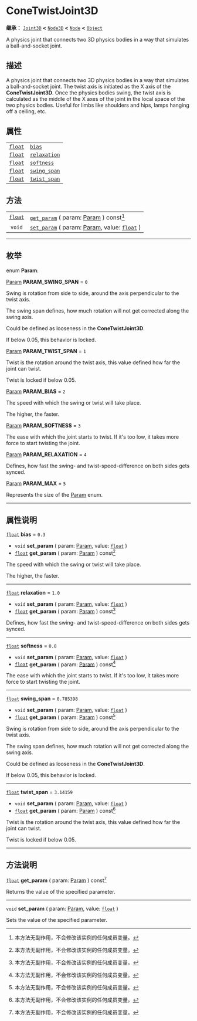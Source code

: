 <!-- ⚠ 请勿编辑本文件 ⚠ -->
<!-- 本文档使用脚本从 WeDot 引擎源码仓库生成。 -->
<!-- 生成脚本：https://github.com/WeDot-Engine/WeDot/tree/4.3/doc/tools/make_md.py； -->
<!-- 原文件：https://github.com/WeDot-Engine/WeDot/tree/4.3/doc/classes/ConeTwistJoint3D.xml。 -->

<div id="_class_conetwistjoint3d"></div>

# ConeTwistJoint3D

**继承：** [`Joint3D`](class_joint3d.md) **<** [`Node3D`](class_node3d.md) **<** [`Node`](class_node.md) **<** [`Object`](class_object.md)

A physics joint that connects two 3D physics bodies in a way that simulates a ball-and-socket joint.

## 描述

A physics joint that connects two 3D physics bodies in a way that simulates a ball-and-socket joint. The twist axis is initiated as the X axis of the **ConeTwistJoint3D**. Once the physics bodies swing, the twist axis is calculated as the middle of the X axes of the joint in the local space of the two physics bodies. Useful for limbs like shoulders and hips, lamps hanging off a ceiling, etc.

## 属性

|||
|:-:|:--|
| [`float`](class_float.md) | [`bias`](#class_conetwistjoint3d_property_bias)             | ``0.3``      |
| [`float`](class_float.md) | [`relaxation`](#class_conetwistjoint3d_property_relaxation) | ``1.0``      |
| [`float`](class_float.md) | [`softness`](#class_conetwistjoint3d_property_softness)     | ``0.8``      |
| [`float`](class_float.md) | [`swing_span`](#class_conetwistjoint3d_property_swing_span) | ``0.785398`` |
| [`float`](class_float.md) | [`twist_span`](#class_conetwistjoint3d_property_twist_span) | ``3.14159``  |

## 方法

|||
|:-:|:--|
| [`float`](class_float.md) | [`get_param`](#class_conetwistjoint3d_method_get_param) ( param: [Param](#enum_conetwistjoint3d_param) ) const[^const]                     |
| `void`                    | [`set_param`](#class_conetwistjoint3d_method_set_param) ( param: [Param](#enum_conetwistjoint3d_param), value: [`float`](class_float.md) ) |

<!-- rst-class:: classref-section-separator -->

---

## 枚举

<div id="_class_enum_conetwistjoint3d_param"></div>

enum **Param**: <div id="enum_conetwistjoint3d_param"></div>

<div id="_class_conetwistjoint3d_constant_param_swing_span"></div>

[Param](#enum_conetwistjoint3d_param) **PARAM_SWING_SPAN** = ``0``

Swing is rotation from side to side, around the axis perpendicular to the twist axis.

The swing span defines, how much rotation will not get corrected along the swing axis.

Could be defined as looseness in the **ConeTwistJoint3D**.

If below 0.05, this behavior is locked.

<div id="_class_conetwistjoint3d_constant_param_twist_span"></div>

[Param](#enum_conetwistjoint3d_param) **PARAM_TWIST_SPAN** = ``1``

Twist is the rotation around the twist axis, this value defined how far the joint can twist.

Twist is locked if below 0.05.

<div id="_class_conetwistjoint3d_constant_param_bias"></div>

[Param](#enum_conetwistjoint3d_param) **PARAM_BIAS** = ``2``

The speed with which the swing or twist will take place.

The higher, the faster.

<div id="_class_conetwistjoint3d_constant_param_softness"></div>

[Param](#enum_conetwistjoint3d_param) **PARAM_SOFTNESS** = ``3``

The ease with which the joint starts to twist. If it's too low, it takes more force to start twisting the joint.

<div id="_class_conetwistjoint3d_constant_param_relaxation"></div>

[Param](#enum_conetwistjoint3d_param) **PARAM_RELAXATION** = ``4``

Defines, how fast the swing- and twist-speed-difference on both sides gets synced.

<div id="_class_conetwistjoint3d_constant_param_max"></div>

[Param](#enum_conetwistjoint3d_param) **PARAM_MAX** = ``5``

Represents the size of the [Param](#enum_conetwistjoint3d_param) enum.

<!-- rst-class:: classref-section-separator -->

---

## 属性说明

<div id="_class_conetwistjoint3d_property_bias"></div>

[`float`](class_float.md) **bias** = ``0.3`` <div id="class_conetwistjoint3d_property_bias"></div>

- `void` **set_param** ( param: [Param](#enum_conetwistjoint3d_param), value: [`float`](class_float.md) )
- [`float`](class_float.md) **get_param** ( param: [Param](#enum_conetwistjoint3d_param) ) const[^const]

The speed with which the swing or twist will take place.

The higher, the faster.

<!-- rst-class:: classref-item-separator -->

---

<div id="_class_conetwistjoint3d_property_relaxation"></div>

[`float`](class_float.md) **relaxation** = ``1.0`` <div id="class_conetwistjoint3d_property_relaxation"></div>

- `void` **set_param** ( param: [Param](#enum_conetwistjoint3d_param), value: [`float`](class_float.md) )
- [`float`](class_float.md) **get_param** ( param: [Param](#enum_conetwistjoint3d_param) ) const[^const]

Defines, how fast the swing- and twist-speed-difference on both sides gets synced.

<!-- rst-class:: classref-item-separator -->

---

<div id="_class_conetwistjoint3d_property_softness"></div>

[`float`](class_float.md) **softness** = ``0.8`` <div id="class_conetwistjoint3d_property_softness"></div>

- `void` **set_param** ( param: [Param](#enum_conetwistjoint3d_param), value: [`float`](class_float.md) )
- [`float`](class_float.md) **get_param** ( param: [Param](#enum_conetwistjoint3d_param) ) const[^const]

The ease with which the joint starts to twist. If it's too low, it takes more force to start twisting the joint.

<!-- rst-class:: classref-item-separator -->

---

<div id="_class_conetwistjoint3d_property_swing_span"></div>

[`float`](class_float.md) **swing_span** = ``0.785398`` <div id="class_conetwistjoint3d_property_swing_span"></div>

- `void` **set_param** ( param: [Param](#enum_conetwistjoint3d_param), value: [`float`](class_float.md) )
- [`float`](class_float.md) **get_param** ( param: [Param](#enum_conetwistjoint3d_param) ) const[^const]

Swing is rotation from side to side, around the axis perpendicular to the twist axis.

The swing span defines, how much rotation will not get corrected along the swing axis.

Could be defined as looseness in the **ConeTwistJoint3D**.

If below 0.05, this behavior is locked.

<!-- rst-class:: classref-item-separator -->

---

<div id="_class_conetwistjoint3d_property_twist_span"></div>

[`float`](class_float.md) **twist_span** = ``3.14159`` <div id="class_conetwistjoint3d_property_twist_span"></div>

- `void` **set_param** ( param: [Param](#enum_conetwistjoint3d_param), value: [`float`](class_float.md) )
- [`float`](class_float.md) **get_param** ( param: [Param](#enum_conetwistjoint3d_param) ) const[^const]

Twist is the rotation around the twist axis, this value defined how far the joint can twist.

Twist is locked if below 0.05.

<!-- rst-class:: classref-section-separator -->

---

## 方法说明

<div id="_class_conetwistjoint3d_method_get_param"></div>

[`float`](class_float.md) **get_param** ( param: [Param](#enum_conetwistjoint3d_param) ) const[^const]<div id="class_conetwistjoint3d_method_get_param"></div>

Returns the value of the specified parameter.

<!-- rst-class:: classref-item-separator -->

---

<div id="_class_conetwistjoint3d_method_set_param"></div>

`void` **set_param** ( param: [Param](#enum_conetwistjoint3d_param), value: [`float`](class_float.md) )<div id="class_conetwistjoint3d_method_set_param"></div>

Sets the value of the specified parameter.

[^virtual]: 本方法通常需要用户覆盖才能生效。
[^const]: 本方法无副作用，不会修改该实例的任何成员变量。
[^vararg]: 本方法除了能接受在此处描述的参数外，还能够继续接受任意数量的参数。
[^constructor]: 本方法用于构造某个类型。
[^static]: 调用本方法无需实例，可直接使用类名进行调用。
[^operator]: 本方法描述的是使用本类型作为左操作数的有效运算符。
[^bitfield]: 这个值是由下列位标志构成位掩码的整数。
[^void]: 无返回值。
